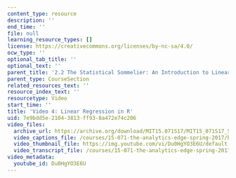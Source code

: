 ```yaml
---
content_type: resource
description: ''
end_time: ''
file: null
learning_resource_types: []
license: https://creativecommons.org/licenses/by-nc-sa/4.0/
ocw_type: ''
optional_tab_title: ''
optional_text: ''
parent_title: '2.2 The Statistical Sommelier: An Introduction to Linear Regression'
parent_type: CourseSection
related_resources_text: ''
resource_index_text: ''
resourcetype: Video
start_time: ''
title: 'Video 4: Linear Regression in R'
uid: 7e9bdd5e-2104-3813-ff93-8a472e74c206
video_files:
  archive_url: https://archive.org/download/MIT15.071S17/MIT15_071S17_Session_2.2.07_300k.mp4
  video_captions_file: /courses/15-071-the-analytics-edge-spring-2017/bd29c4aad9105d549f33879fa7f9a873_Du0HgYO3E6U.vtt
  video_thumbnail_file: https://img.youtube.com/vi/Du0HgYO3E6U/default.jpg
  video_transcript_file: /courses/15-071-the-analytics-edge-spring-2017/779c76aec70f6d2c82b642b6f74eed1a_Du0HgYO3E6U.pdf
video_metadata:
  youtube_id: Du0HgYO3E6U
---
```


